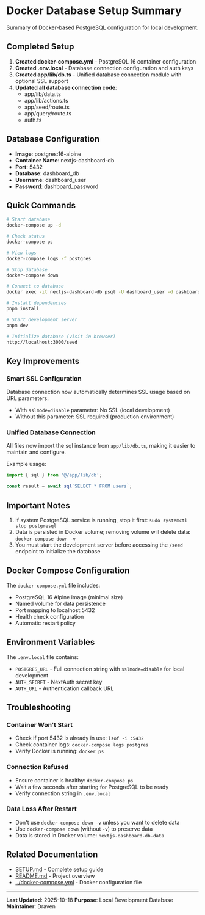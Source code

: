 # Docker Database Setup Summary

Summary of Docker-based PostgreSQL configuration for local development.

## Completed Setup

1. **Created docker-compose.yml** - PostgreSQL 16 container configuration
2. **Created .env.local** - Database connection configuration and auth keys
3. **Created app/lib/db.ts** - Unified database connection module with optional SSL support
4. **Updated all database connection code**:
   - app/lib/data.ts
   - app/lib/actions.ts
   - app/seed/route.ts
   - app/query/route.ts
   - auth.ts

## Database Configuration

- **Image**: postgres:16-alpine
- **Container Name**: nextjs-dashboard-db
- **Port**: 5432
- **Database**: dashboard_db
- **Username**: dashboard_user
- **Password**: dashboard_password

## Quick Commands

```bash
# Start database
docker-compose up -d

# Check status
docker-compose ps

# View logs
docker-compose logs -f postgres

# Stop database
docker-compose down

# Connect to database
docker exec -it nextjs-dashboard-db psql -U dashboard_user -d dashboard_db

# Install dependencies
pnpm install

# Start development server
pnpm dev

# Initialize database (visit in browser)
http://localhost:3000/seed
```

## Key Improvements

### Smart SSL Configuration
Database connection now automatically determines SSL usage based on URL parameters:
- With `sslmode=disable` parameter: No SSL (local development)
- Without this parameter: SSL required (production environment)

### Unified Database Connection
All files now import the sql instance from `app/lib/db.ts`, making it easier to maintain and configure.

Example usage:
```typescript
import { sql } from '@/app/lib/db';

const result = await sql`SELECT * FROM users`;
```

## Important Notes

1. If system PostgreSQL service is running, stop it first: `sudo systemctl stop postgresql`
2. Data is persisted in Docker volume; removing volume will delete data: `docker-compose down -v`
3. You must start the development server before accessing the `/seed` endpoint to initialize the database

## Docker Compose Configuration

The `docker-compose.yml` file includes:
- PostgreSQL 16 Alpine image (minimal size)
- Named volume for data persistence
- Port mapping to localhost:5432
- Health check configuration
- Automatic restart policy

## Environment Variables

The `.env.local` file contains:
- `POSTGRES_URL` - Full connection string with `sslmode=disable` for local development
- `AUTH_SECRET` - NextAuth secret key
- `AUTH_URL` - Authentication callback URL

## Troubleshooting

### Container Won't Start
- Check if port 5432 is already in use: `lsof -i :5432`
- Check container logs: `docker-compose logs postgres`
- Verify Docker is running: `docker ps`

### Connection Refused
- Ensure container is healthy: `docker-compose ps`
- Wait a few seconds after starting for PostgreSQL to be ready
- Verify connection string in `.env.local`

### Data Loss After Restart
- Don't use `docker-compose down -v` unless you want to delete data
- Use `docker-compose down` (without `-v`) to preserve data
- Data is stored in Docker volume: `nextjs-dashboard-db-data`

## Related Documentation

- [SETUP.md](SETUP.md) - Complete setup guide
- [README.md](README.md) - Project overview
- [../docker-compose.yml](../docker-compose.yml) - Docker configuration file

---

**Last Updated**: 2025-10-18
**Purpose**: Local Development Database
**Maintainer**: Draven
